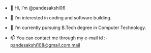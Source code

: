 - 👋 Hi, I’m @pandesakshi06
- 👀 I’m interested in coding and software building.
- 🌱 I’m currently pursuing B.Tech degree in Computer Technology.

- 📫 You can contact me through my e-mail id :- pandesakshi108@gmail.com.mail 

<!---
pandesakshi06/pandesakshi06 is a ✨ special ✨ repository because its `README.md` (this file) appears on your GitHub profile.
You can click the Preview link to take a look at your changes.
--->
